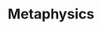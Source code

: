 ---
title: Metaphysics
description: ""
create_date: 2022-03-29
last_edit_date: 2022-03-29
wikipedia: 
youtube: 
search: 
tags:
---